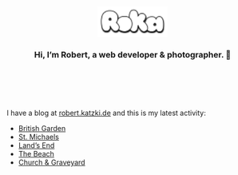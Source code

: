 <div align="center">
  <br>
  <br>
  <br>
  <br>
  <a href="https://robert.katzki.de/">
    <img width="140" src="https://github.com/ro-ka/ro-ka/blob/master/logo.svg" alt="Roka">
  </a>
  <br>
  <h3>Hi, I’m Robert, a web developer & photographer. 👋</h3>
 
  <br>
  <br>
  <br>
  <br>
</div>

I have a blog at [robert.katzki.de](https://robert.katzki.de/) and this is my latest activity:
<!-- BLOG-POST-LIST:START -->
- [British Garden](https://robert.katzki.de/photos/2025/british-garden)
- [St. Michaels](https://robert.katzki.de/photos/2025/st-michaels)
- [Land’s End](https://robert.katzki.de/photos/2025/land-s-end)
- [The Beach](https://robert.katzki.de/photos/2025/the-beach)
- [Church &amp; Graveyard](https://robert.katzki.de/photos/2025/church-graveyard)
<!-- BLOG-POST-LIST:END -->
